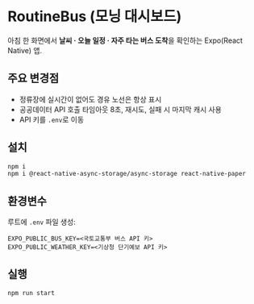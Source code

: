# RoutineBus (모닝 대시보드)

아침 한 화면에서 **날씨 · 오늘 일정 · 자주 타는 버스 도착**을 확인하는 Expo(React Native) 앱.

## 주요 변경점
- 정류장에 실시간이 없어도 경유 노선은 항상 표시
- 공공데이터 API 호출 타임아웃 8초, 재시도, 실패 시 마지막 캐시 사용
- API 키를 `.env`로 이동

## 설치
```bash
npm i
npm i @react-native-async-storage/async-storage react-native-paper
```

## 환경변수
루트에 `.env` 파일 생성:
```
EXPO_PUBLIC_BUS_KEY=<국토교통부 버스 API 키>
EXPO_PUBLIC_WEATHER_KEY=<기상청 단기예보 API 키>
```

## 실행
```bash
npm run start
```
